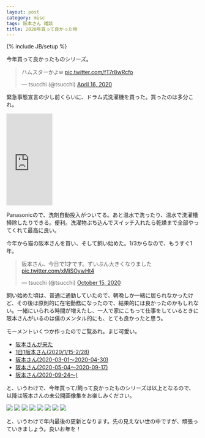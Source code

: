 ```yaml
---
layout: post
category: misc
tags: 阪本さん 雑談
title: 2020年買って良かった物
---
```

{% include JB/setup %}

今年買って良かったものシリーズ。

<blockquote class="twitter-tweet"><p lang="ja" dir="ltr">ハムスターかよw <a href="https://t.co/fT7r8wRcfo">pic.twitter.com/fT7r8wRcfo</a></p>&mdash; tsucchi (@tsucchi) <a href="https://twitter.com/tsucchi/status/1250639363588804608?ref_src=twsrc%5Etfw">April 16, 2020</a></blockquote> <script async src="https://platform.twitter.com/widgets.js" charset="utf-8"></script>

緊急事態宣言の少し前くらいに、ドラム式洗濯機を買った。買ったのは多分これ。

<iframe style="width:120px;height:240px;" marginwidth="0" marginheight="0" scrolling="no" frameborder="0" src="https://rcm-fe.amazon-adsystem.com/e/cm?ref=qf_sp_asin_til&t=tsucchisblog-22&m=amazon&o=9&p=8&l=as1&IS2=1&detail=1&asins=B07XBL1BY2&linkId=b66018e1e08d4a548bd75f24036e02ff&bc1=000000&amp;lt1=_blank&fc1=333333&lc1=0066c0&bg1=ffffff&f=ifr">
</iframe>

Panasonicので、洗剤自動投入がついてる。あと温水で洗ったり、温水で洗濯槽掃除したりできる。便利。洗濯物ぶち込んでスイッチ入れたら乾燥まで全部やってくれて最高に良い。

今年から猫の阪本さんを買い、そして飼い始めた。1/3からなので、もうすぐ1年。

<blockquote class="twitter-tweet"><p lang="ja" dir="ltr">阪本さん、今日で1才です。ずいぶん大きくなりました <a href="https://t.co/xMiSOywHt4">pic.twitter.com/xMiSOywHt4</a></p>&mdash; tsucchi (@tsucchi) <a href="https://twitter.com/tsucchi/status/1316596984250163200?ref_src=twsrc%5Etfw">October 15, 2020</a></blockquote> <script async src="https://platform.twitter.com/widgets.js" charset="utf-8"></script>

飼い始めた頃は、普通に通勤していたので、朝晩しか一緒に居られなかったけど、その後は原則的に在宅勤務になったので、結果的には良かったのかもしれない。一緒にいられる時間が増えたし、一人で家にこもって仕事をしているときに阪本さんがいるのは僕のメンタル的にも、とても良かったと思う。

モーメントいくつか作ったのでご覧あれ。まじ可愛い。

- [阪本さんが来た](https://twitter.com/i/events/1217065183018807296?s=20)
- [1日1阪本さん(2020/1/15-2/28)](https://twitter.com/i/events/1223968294065049602)
- [阪本さん(2020-03-01〜2020-04-30)](https://twitter.com/i/events/1241717619759042561)
- [阪本さん(2020-05-04〜2020-09-17)](https://twitter.com/i/events/1264062019084247040)
- [阪本さん(2020-09-24〜)](https://twitter.com/i/events/1323408706671796224)

と、いうわけで、今年買って/飼って良かったものシリーズは以上となるので、以降は阪本さんの未公開画像集をお楽しみください。

<img src="https://lh3.googleusercontent.com/di8XBgUvKi1_tlBtonkmyq21QbXopcz8z3d9OTT_vNFy9mZ6iq-QhzS3NGzmyY37OD31pEf5yRMdKiaz-DCYXyZc36kKstWYFRwxjYIi8NFKAXXj91nN_DCkMUkok8pisI1HvS_YqKVZpJ5AQzz3cE2InzVFJ-sBfQr_OfDBzdlkD2uQAdE7RK6SzXqB5V6EFcW623tnB2KF9xbMqimu_tkjm5VuaMRkMQ9LKb_AeTGcyDu7DB4rcS4Xzyv0Rst4HrLFngaAYLnoRg8GMjuGH3BlmEgZZZysnx_ej_k1VC9fHleRRS5pTkBKHiTVaLlYmhCZs1hdTmjPEAzv7m4d5PB-l-g_l0ym_Cfcbjw8UmeIkqyLz_Mls4oHwzPYEBLtd7bRAJ54XpFY0o28Zd7uiPiV9EvTy4_KqnNtbZeW0khhdHggzcrFpZf004VaWvgbVV3-LS7VzimmlixjEJo_Skdch4vkuj1JBhvGLSrsQu1wVI4WQC8N40Bh5oZy1lhTtj-kSK4JEgFIzQ3MNK9APstygvNAtBXB4PCWOGpiBXOCUNaXAy0ujVlGLXS_GzoQdHaWKKMBukRkM34g-GM1tQPlzeRSMLwKxjDLFOmboqwBtXnyk5pp67PuuwrTNju7YOe-OMUA7IuY2hLfmXG1Kd1pho9Mhg3sdhiTIUpiueDYnMndWcM2i27Z6fagjQ=w360-h640-no?authuser=0">

<img src="https://lh3.googleusercontent.com/YWwAKWxHPUGjkKpO7Z3KyC2E_4G_3Mgb3q0FrA-zZH3mwLultsUTU7YJHPGQabAStEtYhIhICJIfhiJ3ZFvDNQpcgnMhEezBCBlRIubNE0womFtSzXtgzTZy43dIrINU-okkLLux6748h6rWjhEL3c0zXUxweJKntGbwsAOKce2teoL1PHRMdq5CQD9P0GwDX3WBqLimltyQA5Uh_wUqiFYPXkeNTbv5EAPETfcXs0feq4HmCyzUFkK41SsnOsLzpkQJ5zZqkBULuatKSp4LgQp3TDjdxEqmZMAxjBEV8FN9fR463rKHHi1BhqS5MY9Ew2cnwqmC65uYXsuOkLTvSCqlCCMv7Q2SHCb96EPORtqqZZec-Gpd-HIHyLmb-P6xWFCDMFUOUsJJh_oJTIkk8hG0pMselEXk6rVcZJehN1W300d4F7A7y1pYMtlzyb8YM0Z6PpaJgs1aAFongei2oy3iDccjIcAErn33hfTQnde56ZUkuQZnZD-5nCYe9szzVscHVM7HWrj4yDhcxv8Yu4wI4-eZpARfjCM0JKfc5y-rmbu_q4kJdLRzYWMdhV8wxka8eZW0vEKVmDvNwwSTiWNrlHV8FCByNPrtGb_WorlpM8lFTo0s5NXg7Fv-ncHvwZfta4RvgovDid9jMGpKqYChAUSuNyM56iPgRLIO8dRUtomU2VTvaL6XCLvzQQ=w2560-h1280-no?authuser=0">

<img src="https://lh3.googleusercontent.com/iz3DhMUlouw1RyARS_KLgZoD3qm5WrshBByEXSMG-U0_Mw5mBpJbNT9jiT7O8_3-wCR8OAcCpguOJDSpYxK9NZnneCXwnaF8OkK7eAo7_ouUbfmXXIkrnyCZIq9DnASeLboucEw2xtq0wgy42323V3b0Ip1LwQ2JwS7CdsHhjtehAbVNT5EdsVysMdqQu_Gc-8NUjNsoMbqEQvxitpIct5Q-QsvO8GdCrl3cf1EKkwQyAHgLXICoe0vfN25XMVI6KTsqUKiIr58y0KG77lmF47f3NOgTxgoDgC7eHOWD7G_SWFCi9tauW5kMiw6Do-f-mrlZKsvCCaGAaKBgTLnxRtN4iSmL3-858cGkSp59VuoTJbEPpgVXXnyet3xMmrsBI8l-bNcFZVybZAPHf0xcQbq9Mk-KT4OIlteynMBXBbXz5n0UTJMztxUfYToFGZPVZh8d_gMesR5rDpEQ1dPNlhpBKZhX6dHhCVXcRy4ntm5KCq2VQifefXlAg9Ms61MFvyweZz-Lw2zAiGsr5YSR-MplcFQc9yEyjadG6ExJpnrIk1-dNGsA80EnoaFl6bcUyrDlNp3w_kQQQq-HzJNF_EdVZ2TGZek580ihaBm7ykU8--8S2oJxvyb_WSuQypzlbL-zM5QJ-aOxFO6Wc_TQ703sWOLSTK7aggyEvwU1K8zitQLACsCftl_tqdu5eg=w481-h241-no?authuser=0">

<img src="https://lh3.googleusercontent.com/PyNN-aKqeMmTKXbnaJKzpJQSwUlr-DhGfDxZ2jLDQ2R_eo_bMN18E1Q8HjzxKbOH9mV823qS3eKNVf5wTyyFP7_B7Yk1W-isAfNel-YA0zS0cgndNS4YAdXvfwAf_Ako0f1rgEQHxYY6aezTB1Dqf_e5Uez3s_VsAwt5eo2ID3VF77wztWMzZy3zNCe3D90FN7oRq1gTw0L9WgdXkrsZLYvkfpYzX7UMDYcGl7CLOnu7Gi_6CIW91WU-rvFDwKkNYVMwf6c2ysdJXq4zbfpAhb0T4r_f3mcfoHPs5Bs8XE1XoxDkJdDApUomMSdTqJgDbrM46h7tnrsGFzzgruK__w8lPDTNlrRwLuW9NzpogdXQJHmLPzsO18d19LYBhdUIfhLitj3_2LvB1r-he4bgpdCDJ9oVvzmCByFcdOC4gIJcjK0opylQk-_fcZiD6fxr6hYYAwP6g0Fmw0fHr8pPrPrSKSsTcCcNSqURYB1-rHf7PwpltoNZ7tP8AyZZcj0zSAbJonLukW0aw4I4X_vtu7Nbt9U__WM00neAO06KoVduAA8sLJEVEZCjvwdY3RbB1ylvwr6PshrqsX5a2wgATOgOBIwcJhy3eHkECcEgC_KkgX8-15VIc50uhfKnDCIym3xUmLo-KMydPSZ5Zjc5zcvUdLoqS4U-h-22yYX2hE6KB0_4kYXrEMMIPMZXNQ=w157-h210-no?authuser=0">

<img src="https://lh3.googleusercontent.com/5jtH6zyxR3Y7YrkooE5TWlSmOvpKuM9Te0L4_5fGkD7qkfny-yqszqQl1OxkFQ9jFPL72U3-1Wn3AYEAjEVlnS9sE86yGTrnBIvo6qS5B0NXi1Lq8eqjvHTMAbd4QJCgF8B3S44QFWQUG2nDbnTgSqeeIRUfMgxea4Nos1e4lcF9Q4dO_3hPAY-_2ZWBcoNVaM5pQThSv7HzjElTmiURR6SMS-ZIsjvopMyB6GFXnYmWgKWZtkA44SjN3KE9NvjNylYfHrAthdK96s4zoLRsFlK242GXcPnWu0DUQJlZTMv4uSrs2p4znCvqmfjN_pTVEbJsr3m_Jzsv4MLJXfznEBvrQtnpdoEfBn2JOeCZ5b3PUzNASAggmfrim0qz3XFmSNMMV4V3mEokq-yyBI9jL-lShcbY9JjoEdeCHifNy3szNmePVcDNuZ1YMQjkhBgWGb4TwFQKw6CaPvqZ2f_xi3UI3P8RvECgSzfrsUGW9NqybbHD0aKc_0brA5OUf5D9CFLRMRtfvoHB7cC-GnaCUUyOw2qLX2nbKeBtQz5usSvn9jKoe5PmbmkkyJb5d1NwgGgsBewa6KON9bx5eN1eUbAECFAopu7ZetnNNMZCphrUrsL5WjD5Xe7p6HGgqPpluQcRCRy1Tlru_SoMsRYf2uDOiocv_5UYthJJoyDMJJ02bdp_ZcfEwGpFj4W90Q=w666-h1332-no?authuser=0">

<img src="https://lh3.googleusercontent.com/-n70rwSNKrjA31Q6g1UkaVNozkB0aMpj7vY2y2yr13P4LC8cRPaQRA20D5E3gDes8cTbyeQ2hatxIqOZsKRSEFczAX-RklRP5kvVfFiKtgzPV7CUvswwxnMoKHiIeyuaurAkFwj-ykCkQ8lT7JeyYp1d_9S9xW9hsuIqCC76bJ-gnBR4XhBSMZf3A8wzedleEkt3FqxKuDKLwH9L_TTdpHOUSY1phQYcWBHs-31F5_2btC7u2BolWy27KUQb-viw48vzf1hAV_lAdAfyqEQfwJLBoY0Q8frPCtCpuMaWYrIdGGhKrQpKVo0Q1BLhtD56VQjvmU8fONO8jO-uQ212mtz9dZJSxwxt0HpGISbibjFnAWme8jYwiUC9R15HafT_Kf-bENVOYwG0BgQ2iFjB2dVayplFbUW-rqz1CGBUSsCg29RJfhXDiUHa9oTa1ITzJTk6QPhaxhNvM1ppiUUnxp4vXh1B41qUNjCpst3UOFmV4o8ei55g8dZ2NfhJEhL8Spfb9Lahf7M3hjso5QYLJpuWZy3IQqqsOeYg6hwIh2WvPB52qZhP1QpjBf-K6X5WIdt5qQWgoQpshIZp_1YgL-rcKQF6JSaXh74yn0sE0cAxF3S2W_E2mv3VW36KLbNaEWwY5wtMequkm7wD6Dh7sbIxE6z4jJeSsmd22_TnaDmrxC-dioMjnebfdCOP-w=w2560-h1280-no?authuser=0">

<img src="https://lh3.googleusercontent.com/mqzYfpCxL3bMOWH-hQsEImwYMSG8-n-7wJaRDra_eKFtwKHhslpHoI-CYvvShbwEn6tCppi419x93fDUOEqDdt7vDPEdsoQVFNVnydQj686A2lKcOjzcqyQi1JOSR9BmoTr_6SXprNakdW1YiYBzO8-uflZu3jVU-8X4yGoNZjpXy1pZE5v16QTgOcvypiduxwPpEx0AweIckDy4RzT0qLIBeT14JYyyZCBTDtB83eWjfBRTddVMEnHLo9EH5T3WyI5vG3poIO5IDR96c3aQvPxeqva6tSfZt-D7CrJ3MLBnyd3KjtLJiyRmY3NuHfUG1r5RXlS3LobMSfCGW_Dej0MheCm-5B8d68l3K_QT1DQxPrIilrEVDcnJbe_7NxFqRiSF2AHaXrsHxHA8RvFB-WG1-EZsnjYaSfjmSEopBpFYd-NlfDl03Muo--GCVNkazeno3QhcSTU7d7CQ17EG-P_WeVI-OzeRoNvOsHRMFJOLZTOR57A0ygYIuk_EGZPrGKA0lBcRQDEDM1fYvfSytGfzLTq6WXkYZ7VVjE3w-BA-oNTXHxbdA_HXCpalQKDhAFdGIcg8TC4UIxHVvvoNzUlPDol3pY7kbZVQ5nJJSmZDoRAAm8OvAn5poT13pKu0qlU3iiBN5O0Kpw0L9mJ75rdO1QTpUmZuTxNajd1CbdIm2yXNgkG4MOsN7FNjXw=w1776-h1332-no?authuser=0">

<img src="https://lh3.googleusercontent.com/iYl_AP4j1rOWgq73e1ckE4Wi3bblZnx-h7ZHnmXXUeLRsggtkf49D3Jpy_Z_3fRsgqsUamjZAtb6N7LQy5vmz2d6ldsHEfpYSsiQymmWkZvN2394N2WyBV3qXPNCZ6q9l6Yz0d7UqPY02qabpoJmYQnUnl8lzzWWU5hADSmtYr1BMVNsARwMQN11LoBRcIKYpNrYC7qyfon-gjdad73FsNXr0t2aCPeQjmAhyKsLcrXYYwHRjyNehlkZ19FCiFM7f4V3vwI8iKEO89riJwAfgGwlBDyRyfJV4ILYSMvlhTOUrCriaw8IT8aVbPc-2yruYVLLCOEQKpdWkUwBOr3nhmK2E920HPdEfHqSPSwAYWvWpqOD6oP5pKvXsYrXgoBDvRVd9aKis2FVYO9DiiFKX1LnGlGeIqqe6G2XDPE0W_qk1poX18ZzgHs4TK4JtXYsxNmSMRWQFDCAKJfD9hxP0hT7pJudGf2WEKr5H5_wMSh9DGgLU1JtlPx1hr2weVb-qKFJRcTzThorK-Y2eWbhYXiogSQ_0YFXZ-E3uhqgC6tgz_zppH7QMFDt8Q2ma1z_mZWsmyPlqJBoAvW-u0glXMvHE9OqAX9CS7DpWkC63vrjLDRk_xTNz97bQCXl8tzlb2c1uM0RV5oMRRM6YgZEHYU0WRiwd1aMzEvgyimTKtXGDukaqvPY8OK0dzYicpM=w1776-h1332-no?authuser=0">

と、いうわけで年内最後の更新となります。先の見えない世の中ですが、頑張っていきましょう。良いお年を！